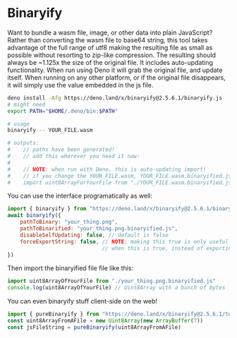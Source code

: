 # Binaryify

Want to bundle a wasm file, image, or other data into plain JavaScript? Rather than converting the wasm file to base64 string, this tool takes advantage of the full range of utf8 making the resulting file as small as possible without resorting to zip-like compression. The resulting should always be ~1.125x the size of the original file. It includes auto-updating functionality. When run using Deno it will grab the original file, and update itself. When running on any other platform, or if the original file disappears, it will simply use the value embedded in the js file.

```sh
deno install -Afg https://deno.land/x/binaryify@2.5.6.1/binaryify.js
# might need
export PATH="$HOME/.deno/bin:$PATH"

# usage
binaryify -- YOUR_FILE.wasm

# outputs:
#    // paths have been generated!
#    // add this wherever you need it now:
#
#    // NOTE: when run with Deno, this is auto-updating import!
#    // if you change the YOUR_FILE.wasm, YOUR_FILE.wasm.binaryified.js will change too!
#    import uint8ArrayForYourFile from "./YOUR_FILE.wasm.binaryified.js"
```


You can use the interface programatically as well:
 
```js
import { binaryify } from "https://deno.land/x/binaryify@2.5.6.1/binaryify_api.js"
await binaryify({
    pathToBinary: "your_thing.png",
    pathToBinarified: "your_thing.png.binaryified.js",
    disableSelfUpdating: false, // default is false
    forceExportString: false, // NOTE: making this true is only useful if you're binaryify a text file
                              // when this is true, instead of exporting Uint8Array, it will export a string
})
```

Then import the binaryified file file like this: 
```js
import uint8ArrayOfYourFile from "./your_thing.png.binaryified.js"
console.log(uint8ArrayOfYourFile) // Uint8Array with a bunch of bytes
```

You can even binaryify stuff client-side on the web!
 
```js
import { pureBinaryify } from "https://deno.land/x/binaryify@2.5.6.1/tools.js"
const uint8ArrayFromAFile = new Uint8Array(new ArrayBuffer(7))
const jsFileString = pureBinaryify(uint8ArrayFromAFile)
```
